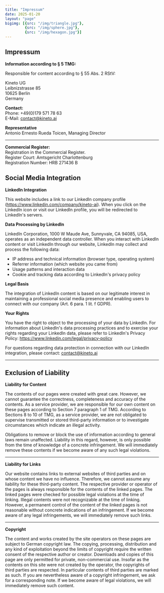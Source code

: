 ```yaml
---
title: "Impressum"
date: 2025-01-20
layout: "page"
bigimg: [{src: "/img/triangle.jpg"}, 
         {src: "/img/sphere.jpg"}, 
         {src: "/img/hexagon.jpg"}]
---
```


## Impressum

**Information according to § 5 TMG:**

Responsible for content according to § 55 Abs. 2 RStV:

Kineto UG  
Leibnizstrasse 85  
10625 Berlin  
Germany

**Contact:**  
Phone: +49(0)179 571 78 63  
E-Mail: contact@kineto.ai

**Representative**  
Antonio Ernesto Rueda Toicen, Managing Director

_______

**Commercial Register:**  
Registration in the Commercial Register.  
Register Court: Amtsgericht Charlottenburg  
Registration Number: HRB 271436 B

## Social Media Integration

**LinkedIn Integration**

This website includes a link to our LinkedIn company profile (https://www.linkedin.com/company/kineto-ai). When you click on the LinkedIn icon or visit our LinkedIn profile, you will be redirected to LinkedIn's servers.

**Data Processing by LinkedIn**

LinkedIn Corporation, 1000 W Maude Ave, Sunnyvale, CA 94085, USA, operates as an independent data controller. When you interact with LinkedIn content or visit LinkedIn through our website, LinkedIn may collect and process the following data:

- IP address and technical information (browser type, operating system)
- Referrer information (which website you came from)
- Usage patterns and interaction data
- Cookie and tracking data according to LinkedIn's privacy policy

**Legal Basis**

The integration of LinkedIn content is based on our legitimate interest in maintaining a professional social media presence and enabling users to connect with our company (Art. 6 para. 1 lit. f GDPR).

**Your Rights**

You have the right to object to the processing of your data by LinkedIn. For information about LinkedIn's data processing practices and to exercise your rights regarding your LinkedIn data, please refer to LinkedIn's Privacy Policy: https://www.linkedin.com/legal/privacy-policy

For questions regarding data protection in connection with our LinkedIn integration, please contact: contact@kineto.ai

______

## Exclusion of Liability

**Liability for Content**

The contents of our pages were created with great care. However, we cannot guarantee the correctness, completeness and accuracy of the contents. As a service provider, we are responsible for our own content on these pages according to Section 7 paragraph 1 of TMG. According to Sections 8 to 10 of TMG, as a service provider, we are not obligated to supervise transmitted or stored third-party information or to investigate circumstances which indicate an illegal activity.

Obligations to remove or block the use of information according to general laws remain unaffected. Liability in this regard, however, is only possible from the time of knowledge of a concrete infringement. We will immediately remove these contents if we become aware of any such legal violations.

______

**Liability for Links**

Our website contains links to external websites of third parties and on whose content we have no influence. Therefore, we cannot assume any liability for these third-party content. The respective provider or operator of the pages is always responsible for the contents of the linked pages. The linked pages were checked for possible legal violations at the time of linking. Illegal contents were not recognizable at the time of linking. However, a permanent control of the content of the linked pages is not reasonable without concrete indications of an infringement. If we become aware of any legal infringements, we will immediately remove such links.

______

**Copyright**

The content and works created by the site operators on these pages are subject to German copyright law. The copying, processing, distribution and any kind of exploitation beyond the limits of copyright require the written consent of the respective author or creator. Downloads and copies of this page are only permitted for private, non-commercial use. Insofar as the contents on this site were not created by the operator, the copyrights of third parties are respected. In particular contents of third parties are marked as such. If you are nevertheless aware of a copyright infringement, we ask for a corresponding note. If we become aware of legal violations, we will immediately remove such content.